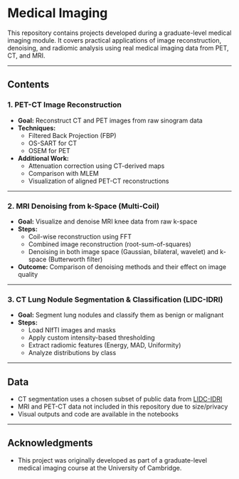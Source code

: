 # Medical Imaging

This repository contains projects developed during a graduate-level medical imaging module. It covers practical applications of image reconstruction, denoising, and radiomic analysis using real medical imaging data from PET, CT, and MRI.

---

## Contents

### 1. PET-CT Image Reconstruction
- **Goal:** Reconstruct CT and PET images from raw sinogram data
- **Techniques:**  
  - Filtered Back Projection (FBP)  
  - OS-SART for CT  
  - OSEM for PET  
- **Additional Work:**  
  - Attenuation correction using CT-derived maps  
  - Comparison with MLEM  
  - Visualization of aligned PET-CT reconstructions
---

### 2. MRI Denoising from k-Space (Multi-Coil)
- **Goal:** Visualize and denoise MRI knee data from raw k-space
- **Steps:**
  - Coil-wise reconstruction using FFT
  - Combined image reconstruction (root-sum-of-squares)
  - Denoising in both image space (Gaussian, bilateral, wavelet) and k-space (Butterworth filter)
- **Outcome:** Comparison of denoising methods and their effect on image quality

---

### 3. CT Lung Nodule Segmentation & Classification (LIDC-IDRI)
- **Goal:** Segment lung nodules and classify them as benign or malignant
- **Steps:**
  - Load NIfTI images and masks
  - Apply custom intensity-based thresholding
  - Extract radiomic features (Energy, MAD, Uniformity)
  - Analyze distributions by class

---

## Data

- CT segmentation uses a chosen subset of public data from [LIDC-IDRI](https://www.cancerimagingarchive.net/collection/lidc-idri/)
- MRI and PET-CT data not included in this repository due to size/privacy
- Visual outputs and code are available in the notebooks

---

## Acknowledgments

- This project was originally developed as part of a graduate-level medical imaging course at the University of Cambridge.


